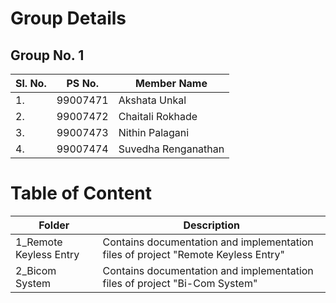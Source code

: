 # Group Details
## Group No. 1
|Sl. No.|PS No.| Member Name|
|-|----------|---------|
|1.| 99007471| Akshata Unkal|
|2.| 99007472|Chaitali Rokhade|
|3.|99007473| Nithin Palagani|
|4.| 99007474| Suvedha Renganathan|



# Table of Content
|Folder|Description|
|-----|---------|
|1_Remote Keyless Entry| Contains documentation and implementation files of project "Remote Keyless Entry" |
|2_Bicom System|Contains documentation and implementation files of project "Bi-Com System"||
